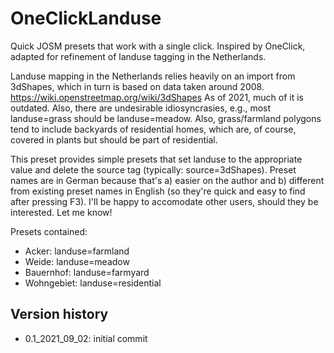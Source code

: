 # OneClickLanduse
Quick JOSM presets that work with a single click. Inspired by OneClick, adapted for refinement of landuse tagging in the Netherlands.

Landuse mapping in the Netherlands relies heavily on an import from 3dShapes, which in turn is based on data taken around 2008.  https://wiki.openstreetmap.org/wiki/3dShapes
As of 2021, much of it is outdated.  Also, there are undesirable idiosyncrasies, e.g., most landuse=grass should be landuse=meadow.  Also, grass/farmland polygons tend to include backyards of residential homes, which are, of course, covered in plants but should be part of residential.

This preset provides simple presets that set landuse to the appropriate value and delete the source tag (typically: source=3dShapes).  Preset names are in German because that's a) easier on the author and b) different from existing preset names in English (so they're quick and easy to find after pressing F3).  I'll be happy to accomodate other users, should they be interested.  Let me know!

Presets contained:
* Acker: landuse=farmland
* Weide: landuse=meadow
* Bauernhof: landuse=farmyard
* Wohngebiet: landuse=residential

## Version history
* 0.1_2021_09_02: initial commit


